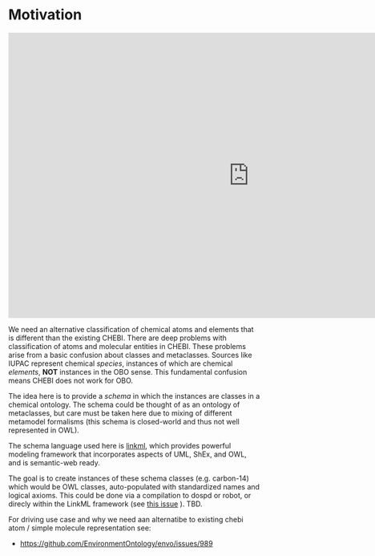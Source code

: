 # Motivation

<iframe src="https://docs.google.com/presentation/d/e/2PACX-1vTRo4FJ6iXpeBkj2u8ohAuwDZ0C8ntk7dk427GbLTG1gF2hzdeeyrlphx0CJ9LBHOppkoCp0cgfSNLo/embed?start=false&loop=false&delayms=3000" frameborder="0" width="960" height="569" allowfullscreen="true" mozallowfullscreen="true" webkitallowfullscreen="true"></iframe>

We need an alternative classification of chemical atoms and elements
that is different than the existing CHEBI. There are deep problems
with classification of atoms and molecular entities in CHEBI. These
problems arise from a basic confusion about classes and
metaclasses. Sources like IUPAC represent chemical *species*,
instances of which are chemical *elements*, __NOT__ instances in the
OBO sense. This fundamental confusion means CHEBI does not work for
OBO.

The idea here is to provide a *schema* in which the instances are
classes in a chemical ontology. The schema could be thought of as an
ontology of metaclasses, but care must be taken here due to mixing of
different metamodel formalisms (this schema is closed-world and thus
not well represented in OWL).

The schema language used here is
[linkml](https://linkml.github.com/), which provides
powerful modeling framework that incorporates aspects of UML, ShEx,
and OWL, and is semantic-web ready.

The goal is to create instances of these schema classes
(e.g. carbon-14) which would be OWL classes, auto-populated with
standardized names and logical axioms. This could be done via a
compilation to dospd or robot, or direcly within the LinkML
framework (see [this
issue](https://github.com/INCATools/dead_simple_owl_design_patterns/issues/51)
). TBD.

For driving use case and why we need aan alternatibe to existing chebi atom / simple molecule representation see:

 - https://github.com/EnvironmentOntology/envo/issues/989


